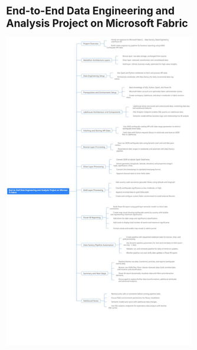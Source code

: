 # End-to-End Data Engineering and Analysis Project on Microsoft Fabric

![Project Flowchart](flowchart_msfabric.jpg)